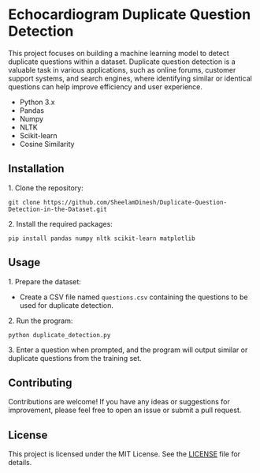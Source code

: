 <h1>Echocardiogram Duplicate Question Detection</h1>
This project focuses on building a machine learning model to detect duplicate questions within a dataset. Duplicate question detection is a valuable task in various applications, such as online forums, customer support systems, and search engines, where identifying similar or identical questions can help improve efficiency and user experience.


<ul>
  <li>Python 3.x</li>
  <li>Pandas</li>
  <li>Numpy</li>
  <li>NLTK</li>
  <li>Scikit-learn</li>
  <li>Cosine Similarity</li>
</ul>

<h2>Installation</h2>

<p>1. Clone the repository:</p>

<pre><code>git clone https://github.com/SheelamDinesh/Duplicate-Question-Detection-in-the-Dataset.git</code></pre>

<p>2. Install the required packages:</p>

<pre><code>pip install pandas numpy nltk scikit-learn matplotlib</code></pre>

<h2>Usage</h2>

<p>1. Prepare the dataset:</p>

<ul>
  <li>Create a CSV file named <code>questions.csv</code> containing the questions to be used for duplicate detection.</li>
</ul>

<p>2. Run the program:</p>

<pre><code>python duplicate_detection.py</code></pre>

<p>3. Enter a question when prompted, and the program will output similar or duplicate questions from the training set.</p>

<h2>Contributing</h2>

<p>Contributions are welcome! If you have any ideas or suggestions for improvement, please feel free to open an issue or submit a pull request.</p>

<h2>License</h2>

<p>This project is licensed under the MIT License. See the <a href="LICENSE">LICENSE</a> file for details.</p>

